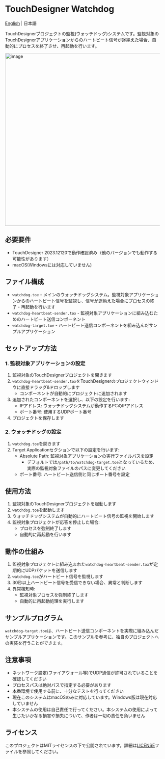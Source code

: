# TouchDesigner Watchdog

[English](README.md) | 日本語

TouchDesignerプロジェクトの監視(ウォッチドッグ)システムです。監視対象のTouchDesignerアプリケーションからのハートビート信号が途絶えた場合、自動的にプロセスを終了させ、再起動を行います。

<img width="563" alt="image" src="https://github.com/user-attachments/assets/47a6290d-6911-41e4-bb40-535a8fe0858f" />

## 必要要件

- TouchDesigner 2023.12120で動作確認済み（他のバージョンでも動作する可能性があります）
- macOS(Windowsには対応していません)

## ファイル構成

- `watchdog.toe` - メインのウォッチドッグシステム。監視対象アプリケーションからのハートビート信号を監視し、信号が途絶えた場合にプロセスの終了・再起動を行います
- `watchdog-heartbeat-sender.tox` - 監視対象アプリケーションに組み込むためのハートビート送信コンポーネント
- `watchdog-target.toe` - ハートビート送信コンポーネントを組み込んだサンプルアプリケーション

## セットアップ方法

### 1. 監視対象アプリケーションの設定

1. 監視対象のTouchDesignerプロジェクトを開きます
2. `watchdog-heartbeat-sender.tox`をTouchDesignerのプロジェクトウィンドウに直接ドラッグ&ドロップします
   - コンポーネントが自動的にプロジェクトに追加されます
3. 追加されたコンポーネントを選択し、以下の設定を行います:
   - IPアドレス: ウォッチドッグシステムが動作するPCのIPアドレス
   - ポート番号: 使用するUDPポート番号
4. プロジェクトを保存します

### 2. ウォッチドッグの設定

1. `watchdog.toe`を開きます
2. Target Applicationセクションで以下の設定を行います:
   - Absolute Path: 監視対象アプリケーションの実行ファイルパスを設定
     - デフォルトでは`/path/to/watchdog-target.toe`となっているため、実際の監視対象ファイルのパスに変更してください
   - ポート番号: ハートビート送信側と同じポート番号を設定

## 使用方法

1. 監視対象のTouchDesignerプロジェクトを起動します
2. `watchdog.toe`を起動します
3. ウォッチドッグシステムが自動的にハートビート信号の監視を開始します
4. 監視対象プロジェクトが応答を停止した場合:
   - プロセスを強制終了します
   - 自動的に再起動を行います

## 動作の仕組み

1. 監視対象プロジェクトに組み込まれた`watchdog-heartbeat-sender.tox`が定期的にUDPパケットを送信します
2. `watchdog.toe`がハートビート信号を監視します
3. 30秒以上ハートビート信号を受信できない場合、異常と判断します
4. 異常検知時:
   - 監視対象プロセスを強制終了します
   - 自動的に再起動処理を実行します

## サンプルプログラム

`watchdog-target.toe`は、ハートビート送信コンポーネントを実際に組み込んだサンプルアプリケーションです。このサンプルを参考に、独自のプロジェクトへの実装を行うことができます。

## 注意事項

- ネットワーク設定(ファイアウォール等)でUDP通信が許可されていることを確認してください
- プロセスパスは絶対パスで指定する必要があります
- 本番環境で使用する前に、十分なテストを行ってください
- 現在このシステムはmacOSのみに対応しています。Windows版は現在対応していません
- 本システムの使用は自己責任で行ってください。本システムの使用によって生じたいかなる損害や損失について、作者は一切の責任を負いません

## ライセンス

このプロジェクトはMITライセンスの下で公開されています。詳細は[LICENSE](LICENSE)ファイルを参照してください。
